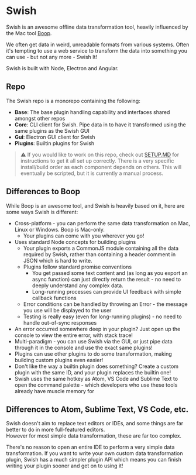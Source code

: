 # Swish

Swish is an awesome offline data transformation tool, heavily influenced by the Mac tool [Boop](https://boop.okat.best).

We often get data in weird, unreadable formats from various systems. Often it's tempting to use a web service to transform the data into something you can use - but not any more - Swish It!

Swish is built with Node, Electron and Angular.

## Repo

The Swish repo is a monorepo containing the following:

* **Base**: The base plugin handling capability and interfaces shared amongst other repos
* **Core**: CLI client for Swish. Pipe data in to have it transformed using the same plugins as the Swish GUI
* **Gui**: Electron GUI client for Swish
* **Plugins**: Builtin plugins for Swish

> ⚠️ If you would like to work on this repo, check out [SETUP.MD](docs/SETUP.MD) for instructions to get it all set up correctly.
> There is a very specific install/build order as each component depends on others.
> This will eventually be scripted, but it is currently a manual process.

## Differences to Boop

While Boop is an awesome tool, and Swish is heavily based on it, here are some ways Swish is different:

* Cross-platform - you can perform the same data transformation on Mac, Linux or Windows. Boop is Mac-only.
  * Your plugins can come with you wherever you go!
* Uses standard Node concepts for building plugins
  * Your plugin exports a CommonJS module containing all the data required by Swish, rather than containing a header comment in JSON which is hard to write.
  * Plugins follow standard promise conventions
    * You get passed some text content and (as long as you export an async function) can just directly return the result - no need to deeply understand any complex data.
    * Long-running processes can provide UI feedback with simple callback functions
  * Error conditions can be handled by throwing an Error - the message you use will be displayed to the user
  * Testing is really easy (even for long-running plugins) - no need to handle out-of-sync responses
* An error occurred somewhere deep in your plugin? Just open up the console to view the entire error, with stack trace!
* Multi-paradigm - you can use Swish via the GUI, or just pipe data through it in the console and use the exact same plugins!
* Plugins can use other plugins to do some transformation, making building custom plugins even easier!
* Don't like the way a builtin plugin does something? Create a custom plugin with the same ID, and your plugin replaces the builtin one!
* Swish uses the same hotkey as Atom, VS Code and Sublime Text to open the command palette - which developers who use these tools already have muscle memory for

## Differences to Atom, Sublime Text, VS Code, etc.

Swish doesn't aim to replace text editors or IDEs, and some things are far better to do in more full-featured editors.  
However for most simple data transformation, these are far too complex.

There's no reason to open an entire IDE to perform a very simple data transformation. If you want to write your own custom data transformation plugin, Swish has a much simpler plugin API which means you can finish writing your plugin sooner and get on to using it!

